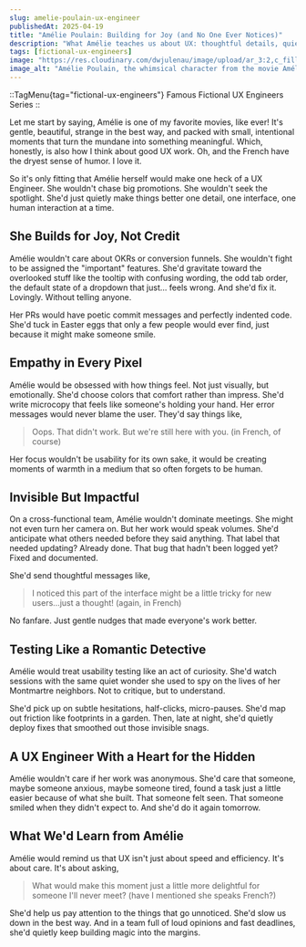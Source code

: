 ```yaml
---
slug: amelie-poulain-ux-engineer
publishedAt: 2025-04-19
title: "Amélie Poulain: Building for Joy (and No One Ever Notices)"
description: "What Amélie teaches us about UX: thoughtful details, quiet magic, and the joy of building small things that make a big difference."
tags: [fictional-ux-engineers]
image: "https://res.cloudinary.com/dwjulenau/image/upload/ar_3:2,c_fill,dpr_auto,f_auto,fl_progressive,q_auto/v1745264875/josh-portfolio/assets_task_01jscxxd47f6qsaxehzc5adcmv_img_0.webp"
image_alt: "Amélie Poulain, the whimsical character from the movie Amélie, sitting at a café table with a thoughtful expression."
---
```

::TagMenu{tag="fictional-ux-engineers"}
Famous Fictional UX Engineers Series
::

Let me start by saying, Amélie is one of my favorite movies, like ever! It's gentle, beautiful, strange in the best way, and packed with small, intentional moments that turn the mundane into something meaningful. Which, honestly, is also how I think about good UX work. Oh, and the French have the dryest sense of humor. I love it.

So it's only fitting that Amélie herself would make one heck of a UX Engineer. She wouldn't chase big promotions. She wouldn't seek the spotlight. She'd just quietly make things better one detail, one interface, one human interaction at a time.

## She Builds for Joy, Not Credit
Amélie wouldn't care about OKRs or conversion funnels. She wouldn't fight to be assigned the "important" features. She'd gravitate toward the overlooked stuff like the tooltip with confusing wording, the odd tab order, the default state of a dropdown that just… feels wrong. And she'd fix it. Lovingly. Without telling anyone.

Her PRs would have poetic commit messages and perfectly indented code. She'd tuck in Easter eggs that only a few people would ever find, just because it might make someone smile.

## Empathy in Every Pixel
Amélie would be obsessed with how things feel. Not just visually, but emotionally. She'd choose colors that comfort rather than impress. She'd write microcopy that feels like someone's holding your hand. Her error messages would never blame the user. They'd say things like,

> Oops. That didn't work. But we're still here with you. (in French, of course)

Her focus wouldn't be usability for its own sake, it would be creating moments of warmth in a medium that so often forgets to be human.

## Invisible But Impactful
On a cross-functional team, Amélie wouldn't dominate meetings. She might not even turn her camera on. But her work would speak volumes. She'd anticipate what others needed before they said anything. That label that needed updating? Already done. That bug that hadn't been logged yet? Fixed and documented.

She'd send thoughtful messages like,

> I noticed this part of the interface might be a little tricky for new users...just a thought! (again, in French)

No fanfare. Just gentle nudges that made everyone's work better.

## Testing Like a Romantic Detective
Amélie would treat usability testing like an act of curiosity. She'd watch sessions with the same quiet wonder she used to spy on the lives of her Montmartre neighbors. Not to critique, but to understand.

She'd pick up on subtle hesitations, half-clicks, micro-pauses. She'd map out friction like footprints in a garden. Then, late at night, she'd quietly deploy fixes that smoothed out those invisible snags.

## A UX Engineer With a Heart for the Hidden
Amélie wouldn't care if her work was anonymous. She'd care that someone, maybe someone anxious, maybe someone tired, found a task just a little easier because of what she built. That someone felt seen. That someone smiled when they didn't expect to. And she'd do it again tomorrow.

## What We'd Learn from Amélie
Amélie would remind us that UX isn't just about speed and efficiency. It's about care. It's about asking,

> What would make this moment just a little more delightful for someone I'll never meet? (have I mentioned she speaks French?)

She'd help us pay attention to the things that go unnoticed. She'd slow us down in the best way. And in a team full of loud opinions and fast deadlines, she'd quietly keep building magic into the margins.
